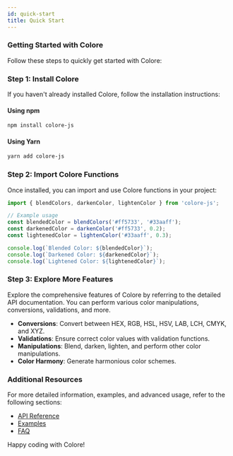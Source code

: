 ```yaml
---
id: quick-start
title: Quick Start
---
```


### Getting Started with Colore

Follow these steps to quickly get started with Colore:

### Step 1: Install Colore

If you haven't already installed Colore, follow the installation instructions:

#### Using npm

```bash
npm install colore-js
```

#### Using Yarn

```bash
yarn add colore-js
```

### Step 2: Import Colore Functions

Once installed, you can import and use Colore functions in your project:

```javascript
import { blendColors, darkenColor, lightenColor } from 'colore-js';

// Example usage
const blendedColor = blendColors('#ff5733', '#33aaff');
const darkenedColor = darkenColor('#ff5733', 0.2);
const lightenedColor = lightenColor('#33aaff', 0.3);

console.log(`Blended Color: ${blendedColor}`);
console.log(`Darkened Color: ${darkenedColor}`);
console.log(`Lightened Color: ${lightenedColor}`);
```

### Step 3: Explore More Features

Explore the comprehensive features of Colore by referring to the detailed API documentation. You can perform various color manipulations, conversions, validations, and more.

- **Conversions**: Convert between HEX, RGB, HSL, HSV, LAB, LCH, CMYK, and XYZ.
- **Validations**: Ensure correct color values with validation functions.
- **Manipulations**: Blend, darken, lighten, and perform other color manipulations.
- **Color Harmony**: Generate harmonious color schemes.

### Additional Resources

For more detailed information, examples, and advanced usage, refer to the following sections:

- [API Reference](./api-reference)
- [Examples](./examples)
- [FAQ](./faq)

Happy coding with Colore!
